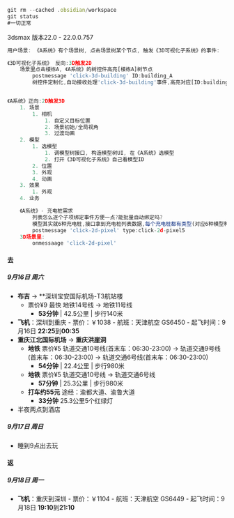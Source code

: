 ```js
git rm --cached .obsidian/workspace 
git status 
#一切正常
```
3dsmax 版本22.0 - 22.0.0.757

```js
用户场景: 《A系统》有个场景树, 点击场景树某个节点, 触发《3D可视化子系统》的事件:

《3D可视化子系统》 反向:3D触发2D
    场景里点击楼栋A, 《A系统》的树控件高亮[楼栋A]树节点
        postmessage 'click-3d-building' ID:building_A
        树控件定制化,自动接收处理'click-3d-building'事件,高亮对应[ID:building_A]树节点


《A系统》正向:2D触发3D
    1. 场景
        1. 相机
            1. 自定义目标位置
            2. 场景初始/全局视角
            3. 过渡动画
    2. 模型
        1. 选模型
            1. 调模型树接口, 构造模型树UI, 在《A系统》选模型
            2. 打开《3D可视化子系统》自己看模型ID
        2. 位置
        3. 外观
        4. 动画
    3. 效果
        1. 外观
    4. 业务

    《A系统》- 充电桩需求
        列表怎么逐个子项绑定事件方便一点?能批量自动绑定吗?
        模型其实就6种充电桩,接口拿到充电桩列表数据,每个充电桩都有类型(对应6种模型种的一种)
        postmessage 'click-2d-pixel' type:click-2d-pixel5
    3D场景里:
        onmessaage 'click-2d-pixel'
```
#### 去
##### 9月16日 周六
- **布吉** -> **深圳宝安国际机场-T3航站楼
	- 票价¥9 最快 地铁14号线 → 地铁11号线
		- **53分钟** | 42.5公里 | 步行140米
- **飞机**：深圳到重庆	- 票价：￥1038	- 航班：天津航空 GS6450	- 起飞时间：9月16日 **22:25**到**00:35**
- **重庆江北国际机场** -> **重庆洪崖洞**
	- **地铁** 票价¥5 轨道交通10号线(首末车：06:30-23:00) → 轨道交通9号线(首末车：06:30-23:00) → 轨道交通6号线(首末车：06:30-23:00)
		- **54分钟** | 22.4公里 | 步行980米
	- **地铁** 票价¥5 轨道交通10号线 → 轨道交通6号线
		- **57分钟** | 25.3公里 | 步行980米
	- **打车约55元** 途经：渝都大道、渝鲁大道
		- **33分钟** 25.3公里5个红绿灯
- 半夜两点到酒店
##### 9月17日 周日
- 睡到9点出去玩
#### 返
##### 9月18日 周一
- **飞机**：重庆到深圳	- 票价：￥1104	- 航班：天津航空 GS6449	- 起飞时间：9月18日 **19:10**到**21:10**
